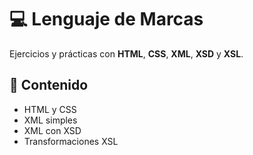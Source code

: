 # 💻 Lenguaje de Marcas

Ejercicios y prácticas con **HTML**, **CSS**, **XML**, **XSD** y **XSL**.

## 📂 Contenido
- HTML y CSS  
- XML simples  
- XML con XSD  
- Transformaciones XSL
